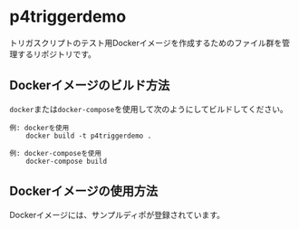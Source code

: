 # p4triggerdemo
トリガスクリプトのテスト用Dockerイメージを作成するためのファイル群を管理するリポジトリです。

## Dockerイメージのビルド方法
`docker`または`docker-compose`を使用して次のようにしてビルドしてください。

```
例: dockerを使用
    docker build -t p4triggerdemo .

例: docker-composeを使用
    docker-compose build
```

## Dockerイメージの使用方法

Dockerイメージには、サンプルディポが登録されています。

